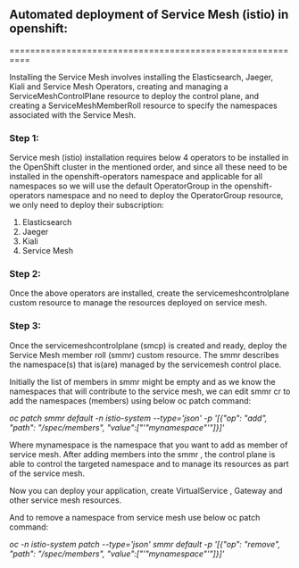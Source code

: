 <H2>Automated deployment of Service Mesh (istio) in openshift:</H2>
==========================================================

Installing the Service Mesh involves installing the Elasticsearch, Jaeger, Kiali and Service Mesh Operators, creating and managing a ServiceMeshControlPlane resource to deploy the control plane, and creating a ServiceMeshMemberRoll resource to specify the namespaces associated with the Service Mesh.

<H3>Step 1:</H3>
Service mesh (istio) installation requires below 4 operators to be installed in the OpenShift cluster in the mentioned order, and since all these need to be installed in the openshift-operators namespace and applicable for all namespaces so we will use the default OperatorGroup in the openshift-operators namespace and no need to deploy the OperatorGroup resource, we only need to deploy their subscription:

1. Elasticsearch
2. Jaeger
3. Kiali
4. Service Mesh

<H3>Step 2:</H3>
Once the above operators are installed, create the servicemeshcontrolplane custom resource to manage the resources deployed on service mesh.

<H3>Step 3:</H3>
Once the servicemeshcontrolplane (smcp) is created and ready, deploy the Service Mesh member roll (smmr) custom resource. The smmr describes the namespace(s) that is(are) managed by the servicemesh control place.

Initially the list of members in smmr might be empty and as we know the namespaces that will contribute to the service mesh, we can edit smmr cr to add the namespaces (members) using below oc patch command:

<i>oc patch smmr default -n istio-system --type='json' -p '[{"op": "add", "path": "/spec/members", "value":["'"mynamespace"'"]}]'</i>

Where mynamespace is the namespace that you want to add as member of service mesh. After adding members into the smmr , the control plane is able to control the targeted namespace and to manage its resources as part of the service mesh.

Now you can deploy your application, create VirtualService , Gateway and other service mesh resources.

And to remove a namespace from service mesh use below oc patch command:

<i>oc -n istio-system patch --type='json' smmr default -p '[{"op": "remove", "path": "/spec/members", "value":["'"mynamespace"'"]}]'</i>

